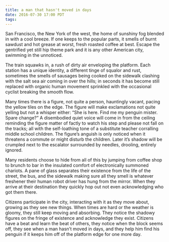 ```yaml
---
title: a man that hasn't moved in days
date: 2016-07-30 17:00 PDT
tags:
---
```


San Francisco, the New York of the west, the home of sunshiny fog blended in with a cool breeze. If one keeps to the popular parts, it smells of burnt sawdust and hot grease at worst, fresh roasted coffee at best. Escape the gentrified yet still hip theme park and it is any other American city, swimming in the unnoticed.

The train squawks in, a rush of dirty air enveloping the platform. Each station has a unique identity, a different tinge of squalor and rust, sometimes the smells of sausages being cooked on the sidewalk clashing with the salt sea air coming in over the hills; in seconds it has become still replaced with organic human movement sprinkled with the occasional cyclist breaking the smooth flow.

Many times there is a figure, not quite a person, hauntingly vacant, pacing the yellow tiles on the edge. The figure will make exclamations not quite yelling but not a whisper either: “She is here. Find me my penguin mister. Spare change?” A disembodied quiet voice will come in from the ceiling reminding the figure matter of factly to watch his step and please not fall on the tracks; all with the self-loathing tone of a substitute teacher corralling middle school children. The figure’s anguish is only noticed when it threatens a commute or might disturb the children. Later it’s shadow will be crumpled next to the escalator surrounded by needles, drooling, entirely ignored.

Many residents choose to hide from all of this by jumping from coffee shop to brunch to bar in the insulated comfort of electronically summoned chariots. A pane of glass separates their existence from the life of the street, the bus, and the sidewalk making sure all they smell is whatever freshener their human robot driver has hung from the mirror. When they arrive at their destination they quickly hop out not even acknowledging who got them there.

Citizens participate in the city, interacting with it as they move about, growing as they see new things. When times are hard or the weather is gloomy, they still keep moving and absorbing. They notice the shadowy figures on the fringe of existence and acknowledge they exist. Citizens have a beat and learn the beat of others, they notice when the block seems off, they see when a man hasn’t moved in days, and they help him find his penguin if it keeps him off of the platform edge for one more day.
